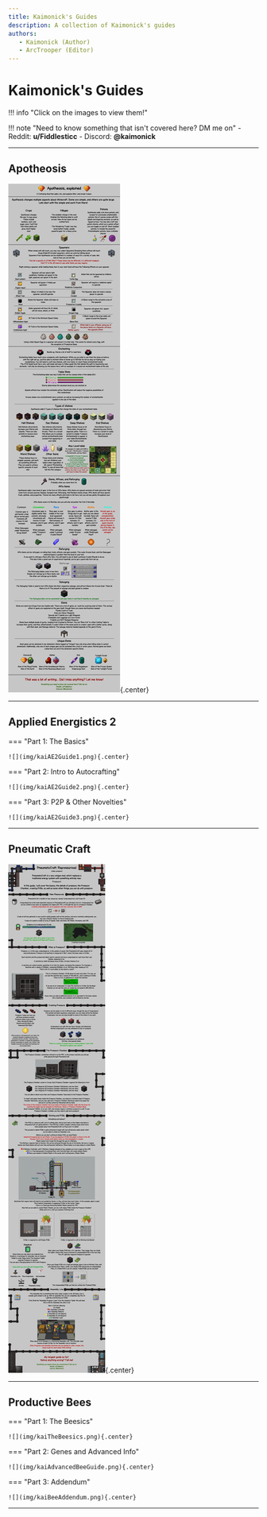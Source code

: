 ```yaml
---
title: Kaimonick's Guides
description: A collection of Kaimonick's guides
authors:
   - Kaimonick (Author)
   - ArcTrooper (Editor)
---
```


# Kaimonick's Guides

!!! info "Click on the images to view them!"

!!! note "Need to know something that isn't covered here? DM me on"
	- Reddit: **u/Fiddlesticc**
	- Discord: **@kaimonick**

---

## Apotheosis

![](img/kaiApotheosisGuide.png){.center}

---

## Applied Energistics 2

=== "Part 1: The Basics"
	
	![](img/kaiAE2Guide1.png){.center}

=== "Part 2: Intro to Autocrafting"
	
	![](img/kaiAE2Guide2.png){.center}

=== "Part 3: P2P & Other Novelties"
	
	![](img/kaiAE2Guide3.png){.center}

---

## Pneumatic Craft

![](img/kaiPneumaticCraftGuide.png){.center}

---

## Productive Bees

=== "Part 1: The Beesics"
	
	![](img/kaiTheBeesics.png){.center}

=== "Part 2: Genes and Advanced Info"
	
	![](img/kaiAdvancedBeeGuide.png){.center}

=== "Part 3: Addendum"
	
	![](img/kaiBeeAddendum.png){.center}

---
